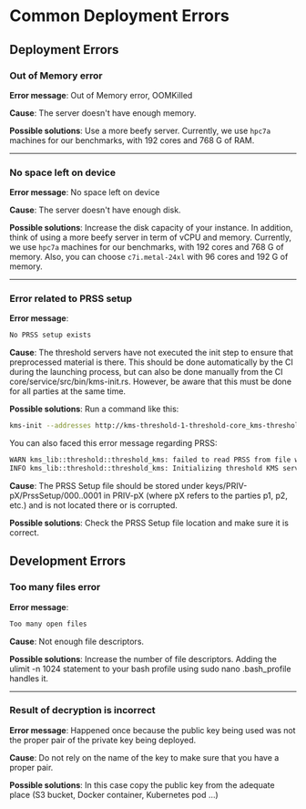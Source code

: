 # Common Deployment Errors

## Deployment Errors

### Out of Memory error

**Error message**: Out of Memory error, OOMKilled

**Cause**: The server doesn't have enough memory.

**Possible solutions**: Use a more beefy server. Currently, we use `hpc7a` machines for our benchmarks, with 192 cores and 768 G of RAM.

---

### No space left on device

**Error message**: No space left on device

**Cause**: The server doesn't have enough disk.

**Possible solutions**: Increase the disk capacity of your instance. In addition, think of using a more beefy server in term of vCPU and memory. Currently, we use `hpc7a` machines for our benchmarks, with 192 cores and 768 G of memory. Also, you can choose `c7i.metal-24xl` with 96 cores and 192 G of memory.

---

### Error related to PRSS setup

**Error message**:

```bash
No PRSS setup exists
```

**Cause**: The threshold servers have not executed the init step to ensure that preprocessed material is there. This should be done automatically by the CI during the launching process, but can also be done manually from the CI core/service/src/bin/kms-init.rs. However, be aware that this must be done for all parties at the same time.

**Possible solutions**: Run a command like this:

```bash
kms-init --addresses http://kms-threshold-1-threshold-core_kms-threshold_svc_50100.mesh:80 http://kms-threshold-2-threshold-core_kms-threshold_svc_50100.mesh:80 http://kms-threshold-3-threshold-core_kms-threshold_svc_50100.mesh:80 http://kms-threshold-4-threshold-core_kms-threshold_svc_50100.mesh:80
```

You can also faced this error message regarding PRSS:

```bash
WARN kms_lib::threshold::threshold_kms: failed to read PRSS from file with error: No such file or directory (os error 2)
INFO kms_lib::threshold::threshold_kms: Initializing threshold KMS server without PRSS Setup, remember to call the init GRPC endpoint
```

**Cause**: The PRSS Setup file should be stored under keys/PRIV-pX/PrssSetup/000..0001 in PRIV-pX  (where pX refers to the parties p1, p2, etc.) and is not located there or is corrupted.

**Possible solutions**: Check the PRSS Setup file location and make sure it is correct.


## Development Errors

### Too many files error

**Error message**:

```bash
Too many open files
```

**Cause**: Not enough file descriptors.

**Possible solutions**: Increase the number of file descriptors.
Adding the ulimit -n 1024 statement to your bash profile using sudo nano .bash_profile handles it.

---

### Result of decryption is incorrect

**Error message**: Happened once because the public key being used was not the proper pair of the private key being deployed.

**Cause**: Do not rely on the name of the key to make sure that you have a proper pair.

**Possible solutions**: In this case copy the public key from the adequate place (S3 bucket, Docker container, Kubernetes pod …)